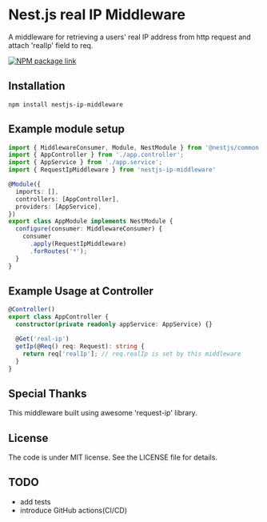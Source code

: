 # Nest.js real IP Middleware

A middleware for retrieving a users' real IP address from http request and attach 'realIp' field to req.

[![NPM package link](https://nodei.co/npm/nestjs-ip-middlewa.png?downloads=true&cacheBust=2)](https://www.npmjs.com/package/nestjs-ip-middleware)

## Installation

```shell script
npm install nestjs-ip-middleware

```

## Example module setup

```typescript
import { MiddlewareConsumer, Module, NestModule } from '@nestjs/common';
import { AppController } from './app.controller';
import { AppService } from './app.service';
import { RequestIpMiddleware } from 'nestjs-ip-middleware'

@Module({
  imports: [],
  controllers: [AppController],
  providers: [AppService],
})
export class AppModule implements NestModule {
  configure(consumer: MiddlewareConsumer) {
    consumer
      .apply(RequestIpMiddleware)
      .forRoutes('*');
  }
}
```

## Example Usage at Controller

```typescript
@Controller()
export class AppController {
  constructor(private readonly appService: AppService) {}

  @Get('real-ip')
  getIp(@Req() req: Request): string {
    return req['realIp']; // req.realIp is set by this middleware
  }
}


```

## Special Thanks
This middleware built using awesome 'request-ip' library.

## License
The code is under MIT license. See the LICENSE file for details.

## TODO
- add tests
- introduce GitHub actions(CI/CD)
